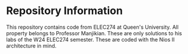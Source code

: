 # Repository Information
This repository contains code from ELEC274 at Queen's University. All property belongs to Professor Manjikian.
These are only solutions to his labs of the W24 ELEC274 semester.
These are coded with the Nios II architecture in mind.